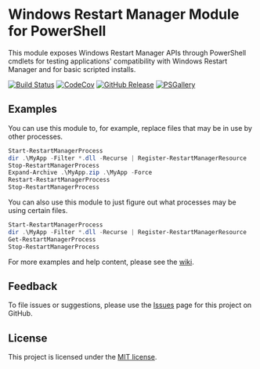 # Windows Restart Manager Module for PowerShell

This module exposes Windows Restart Manager APIs through PowerShell cmdlets for testing applications' compatibility with Windows Restart Manager and for basic scripted installs.

[![Build Status](https://dev.azure.com/heaths/public/_apis/build/status/RestartManager-CI?branchName=develop)](https://dev.azure.com/heaths/public/_build/latest?definitionId=15)
[![CodeCov](https://codecov.io/gh/heaths/RestartManager/branch/develop/graph/badge.svg)](https://codecov.io/gh/heaths/RestartManager)
[![GitHub Release](https://img.shields.io/github/release/heaths/RestartManager.svg)](https://github.com/heaths/RestartManager/releases/latest)
[![PSGallery](https://img.shields.io/powershellgallery/dt/RestartManager.svg)](https://www.powershellgallery.com/packages/RestartManager)

## Examples

You can use this module to, for example, replace files that may be in use by other processes.

```powershell
Start-RestartManagerProcess
dir .\MyApp -Filter *.dll -Recurse | Register-RestartManagerResource
Stop-RestartManagerProcess
Expand-Archive .\MyApp.zip .\MyApp -Force
Restart-RestartManagerProcess
Stop-RestartManagerProcess
```

You can also use this module to just figure out what processes may be using certain files.

```powershell
Start-RestartManagerProcess
dir .\MyApp -Filter *.dll -Recurse | Register-RestartManagerResource
Get-RestartManagerProcess
Stop-RestartManagerProcess
```

For more examples and help content, please see the [wiki](https://github.com/heaths/RestartManager/wiki).

## Feedback

To file issues or suggestions, please use the [Issues](https://github.com/heaths/RestartManager/issues) page for this project on GitHub.

## License

This project is licensed under the [MIT license](LICENSE.txt).